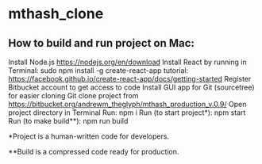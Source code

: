 # mthash_clone

## How to build and run project on Mac:

Install Node.js https://nodejs.org/en/download
Install React by running in Terminal: sudo npm install -g create-react-app
tutorial: https://facebook.github.io/create-react-app/docs/getting-started
Register Bitbucket account to get access to code
Install GUI app for Git (sourcetree) for easier cloning
Git clone project from https://bitbucket.org/andrewm_theglyph/mthash_production_v.0.9/
Open project directory in Terminal
Run: npm i 
Run (to start project*): npm start
Run (to make build**): npm run build

*Project is a human-written code for developers.

**Build is a compressed code ready for production.
